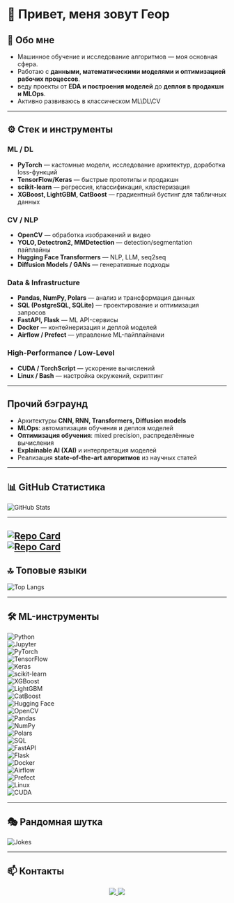  # 👋 Привет, меня зовут Геор

## 🧠 Обо мне
- Машинное обучение и исследование алгоритмов — моя основная сфера.  
- Работаю с **данными, математическими моделями и оптимизацией рабочих процессов**.  
- веду проекты от **EDA и построения моделей** до **деплоя в продакшн и MLOps**.  
- Активно развиваюсь в классическом ML\DL\CV  

---

## ⚙️ Стек и инструменты

### ML / DL
- **PyTorch** — кастомные модели, исследование архитектур, доработка loss-функций  
- **TensorFlow/Keras** — быстрые прототипы и продакшн  
- **scikit-learn** — регрессия, классификация, кластеризация  
- **XGBoost, LightGBM, CatBoost** — градиентный бустинг для табличных данных  

### CV / NLP
- **OpenCV** — обработка изображений и видео  
- **YOLO, Detectron2, MMDetection** — detection/segmentation пайплайны  
- **Hugging Face Transformers** — NLP, LLM, seq2seq  
- **Diffusion Models / GANs** — генеративные подходы  

### Data & Infrastructure
- **Pandas, NumPy, Polars** — анализ и трансформация данных  
- **SQL (PostgreSQL, SQLite)** — проектирование и оптимизация запросов  
- **FastAPI, Flask** — ML API-сервисы  
- **Docker** — контейнеризация и деплой моделей  
- **Airflow / Prefect** — управление ML-пайплайнами  

### High-Performance / Low-Level
- **CUDA / TorchScript** — ускорение вычислений  
- **Linux / Bash** — настройка окружений, скриптинг  

---

## Прочий бэграунд
- Архитектуры **CNN, RNN, Transformers, Diffusion models**  
- **MLOps**: автоматизация обучения и деплоя моделей  
- **Оптимизация обучения**: mixed precision, распределённые вычисления  
- **Explainable AI (XAI)** и интерпретация моделей  
- Реализация **state-of-the-art алгоритмов** из научных статей  

---

## 📊 GitHub Статистика
![GitHub Stats](https://github-readme-stats.vercel.app/api?username=MrPukhaevGeor&show_icons=true&theme=tokyonight)  

---

[![Repo Card](https://github-readme-stats.vercel.app/api/pin/?username=MrPukhaevGeor&repo=Drone-monitoring-system&theme=tokyonight)](https://github.com/MrPukhaevGeor/Drone-monitoring-system)  
[![Repo Card](https://github-readme-stats.vercel.app/api/pin/?username=MrPukhaevGeor&repo=название-второго-репозитория&theme=tokyonight)](https://github.com/MrPukhaevGeor/название-второго-репозитория)  
---

## 🔝 Топовые языки
![Top Langs](https://github-readme-stats.vercel.app/api/top-langs/?username=MrPukhaevGeor&layout=compact&theme=radical)  

---

## 🛠️ ML-инструменты
![Python](https://img.shields.io/badge/Python-3776AB?logo=python&logoColor=white)  
![Jupyter](https://img.shields.io/badge/Jupyter-Notebook-orange?logo=jupyter)  
![PyTorch](https://img.shields.io/badge/PyTorch-EE4C2C?logo=pytorch&logoColor=white)  
![TensorFlow](https://img.shields.io/badge/TensorFlow-FF6F00?logo=tensorflow&logoColor=white)  
![Keras](https://img.shields.io/badge/Keras-D00000?logo=keras&logoColor=white)  
![scikit-learn](https://img.shields.io/badge/scikit--learn-F7931E?logo=scikit-learn&logoColor=white)  
![XGBoost](https://img.shields.io/badge/XGBoost-FF6600?logo=xgboost&logoColor=white)  
![LightGBM](https://img.shields.io/badge/LightGBM-0B9E48?logo=leaflet&logoColor=white)  
![CatBoost](https://img.shields.io/badge/CatBoost-FFCC00?logo=cat&logoColor=black)  
![Hugging Face](https://img.shields.io/badge/HuggingFace-FFD21E?logo=huggingface&logoColor=black)  
![OpenCV](https://img.shields.io/badge/OpenCV-27338e?logo=OpenCV&logoColor=white)  
![Pandas](https://img.shields.io/badge/Pandas-150458?logo=pandas&logoColor=white)  
![NumPy](https://img.shields.io/badge/NumPy-013243?logo=numpy&logoColor=white)  
![Polars](https://img.shields.io/badge/Polars-0099CC?logo=apachespark&logoColor=white)  
![SQL](https://img.shields.io/badge/SQL-336791?logo=postgresql&logoColor=white)  
![FastAPI](https://img.shields.io/badge/FastAPI-009688?logo=fastapi&logoColor=white)  
![Flask](https://img.shields.io/badge/Flask-000000?logo=flask&logoColor=white)  
![Docker](https://img.shields.io/badge/Docker-2496ED?logo=docker&logoColor=white)  
![Airflow](https://img.shields.io/badge/Apache_Airflow-017CEE?logo=Apache-Airflow&logoColor=white)  
![Prefect](https://img.shields.io/badge/Prefect-212121?logo=prefect&logoColor=white)  
![Linux](https://img.shields.io/badge/Linux-FCC624?logo=linux&logoColor=black)  
![CUDA](https://img.shields.io/badge/CUDA-76B900?logo=nvidia&logoColor=white)  

---

## 🎭 Рандомная шутка
![Jokes](https://readme-jokes.vercel.app/api?theme=tokyonight)  

---

## 📫 Контакты
<p align="center">
  <a href="https://t.me/@Geor_Pukh">
    <img src="https://img.shields.io/badge/Telegram-2CA5E0?style=for-the-badge&logo=telegram&logoColor=white"/>
  </a>
  <a href="https://vk.com/id781140391">
    <img src="https://img.shields.io/badge/VK-0077FF?style=for-the-badge&logo=vk&logoColor=white"/>
  </a>
</p>

